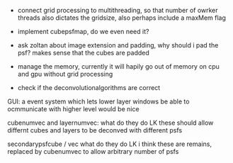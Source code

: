 - connect grid processing to multithreading, so that number of owrker threads also dictates the gridsize, also perhaps include a maxMem flag

- implement cubepsfmap, do we even need it?

- ask zoltan about image extension and padding, why should i pad the psf? makes sense that the cubes are padded
- manage the memory, currently it will hapily go out of memory on cpu and gpu without grid processing
- check if the deconvolutionalgorithms are correct








GUI:
a event system which lets lower layer windows be able to ocmmunicate with higher level would be nice






cubenumvec and layernumvec: what do they do
 LK these should allow differnt cubes and layers to be deconved with different psfs

secondarypsfcube / vec what do they do
 LK i think these are remains, replaced by cubenumvec to allow arbitrary number of psfs





